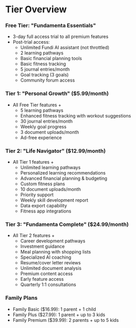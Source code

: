 # Tier Overview

### Free Tier: "Fundamenta Essentials"
- 3-day full access trial to all premium features
- Post-trial access:
  - Unlimited Fundi AI assistant (not throttled)
  - 2 learning pathways
  - Basic financial planning tools
  - Basic fitness tracking
  - 5 journal entries/month
  - Goal tracking (3 goals)
  - Community forum access

### Tier 1: "Personal Growth" ($5.99/month)
- All Free Tier features +
  - 5 learning pathways
  - Enhanced fitness tracking with workout suggestions
  - 30 journal entries/month
  - Weekly goal progress
  - 3 document uploads/month
  - Ad-free experience

### Tier 2: "Life Navigator" ($12.99/month)
- All Tier 1 features +
  - Unlimited learning pathways
  - Personalized learning recommendations
  - Advanced financial planning & budgeting
  - Custom fitness plans
  - 10 document uploads/month
  - Priority support
  - Weekly skill development report
  - Data export capability
  - Fitness app integrations

### Tier 3: "Fundamenta Complete" ($24.99/month)
- All Tier 2 features +
  - Career development pathways
  - Investment guidance
  - Meal planning with shopping lists
  - Specialized AI coaching
  - Resume/cover letter reviews
  - Unlimited document analysis
  - Premium content access
  - Early feature access
  - Quarterly 1:1 consultations

### Family Plans
- Family Basic ($16.99): 1 parent + 1 child
- Family Plus ($27.99): 1 parent + up to 3 kids
- Family Premium ($39.99): 2 parents + up to 5 kids